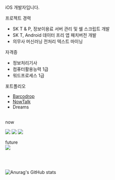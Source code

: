 iOS 개발자입니다.

프로젝트 경력

- SK T & P, 정보이용료 서버 관리 및 쉘 스크립트 개발
- SK T, Android 데이터 프리 앱 패치버전 개발
- 의무사 머신러닝 전처리 텍스트 마이닝


자격증

- 정보처리기사
- 컴퓨터활용능력 1급
- 워드프로세스 1급


포트폴리오

- [Barcodrop](https://github.com/Zer95/iOS-PROJECT-Barcodrop)
- [NowTalk](https://github.com/Zer95/iOS-PROJECT-NowTalk)
- Dreams 


<br>
now
<br>

<img src="https://img.shields.io/badge/Android-3DDC84?style=flat-square&logo=Android&logoColor=white"/>  <img src="https://img.shields.io/badge/Swift-FA7343?style=flat-square&logo=Swift&logoColor=white"/> <img src="https://img.shields.io/badge/Linux-FCC624?style=flat-square&logo=Linux&logoColor=white"/>


future 
<br>
<img src="https://img.shields.io/badge/Flutter-02569B?style=flat-square&logo=Flutter&logoColor=white"/>

<br>
<br>

![Anurag's GitHub stats](https://github-readme-stats.vercel.app/api?username=Zer95&show_icons=true&theme=dracula)





